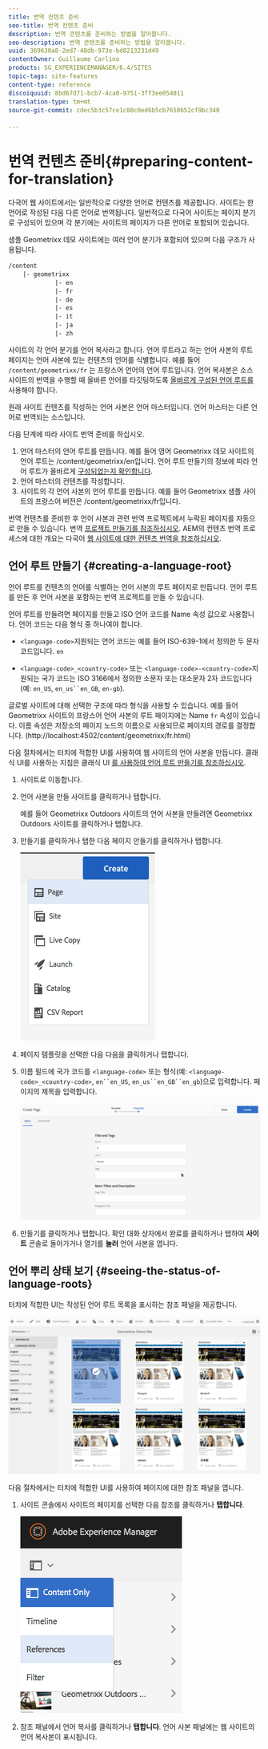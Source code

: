```yaml
---
title: 번역 컨텐츠 준비
seo-title: 번역 컨텐츠 준비
description: 번역 콘텐츠를 준비하는 방법을 알아봅니다.
seo-description: 번역 콘텐츠를 준비하는 방법을 알아봅니다.
uuid: 369630a8-2ed7-48db-973e-bd8213231d49
contentOwner: Guillaume Carlino
products: SG_EXPERIENCEMANAGER/6.4/SITES
topic-tags: site-features
content-type: reference
discoiquuid: 8bd67d71-bcb7-4ca0-9751-3ff3ee054011
translation-type: tm+mt
source-git-commit: cdec5b3c57ce1c80c0ed6b5cb7650b52cf9bc340

---
```



# 번역 컨텐츠 준비{#preparing-content-for-translation}

다국어 웹 사이트에서는 일반적으로 다양한 언어로 컨텐츠를 제공합니다. 사이트는 한 언어로 작성된 다음 다른 언어로 번역됩니다. 일반적으로 다국어 사이트는 페이지 분기로 구성되어 있으며 각 분기에는 사이트의 페이지가 다른 언어로 포함되어 있습니다.

샘플 Geometrixx 데모 사이트에는 여러 언어 분기가 포함되어 있으며 다음 구조가 사용됩니다.

```xml
/content
    |- geometrixx
             |- en
             |- fr
             |- de
             |- es
             |- it
             |- ja
             |- zh
```

사이트의 각 언어 분기를 언어 복사라고 합니다. 언어 루트라고 하는 언어 사본의 루트 페이지는 언어 사본에 있는 컨텐츠의 언어를 식별합니다. 예를 들어 `/content/geometrixx/fr` 는 프랑스어 언어의 언어 루트입니다. 언어 복사본은 소스 사이트의 번역을 수행할 때 올바른 언어를 타깃팅하도록 [올바르게 구성된 언어 루트를](/help/sites-administering/tc-prep.md#creating-a-language-root) 사용해야 합니다.

원래 사이트 컨텐츠를 작성하는 언어 사본은 언어 마스터입니다. 언어 마스터는 다른 언어로 번역되는 소스입니다.

다음 단계에 따라 사이트 번역 준비를 하십시오.

1. 언어 마스터의 언어 루트를 만듭니다. 예를 들어 영어 Geometrixx 데모 사이트의 언어 루트는 /content/geometrixx/en입니다. 언어 루트 만들기의 정보에 따라 언어 루트가 올바르게 [구성되었는지 확인합니다](/help/sites-administering/tc-prep.md#creating-a-language-root).
1. 언어 마스터의 컨텐츠를 작성합니다.
1. 사이트의 각 언어 사본의 언어 루트를 만듭니다. 예를 들어 Geometrixx 샘플 사이트의 프랑스어 버전은 /content/geometrixx/fr입니다.

번역 컨텐츠를 준비한 후 언어 사본과 관련 번역 프로젝트에서 누락된 페이지를 자동으로 만들 수 있습니다. 번역 [프로젝트 만들기를 참조하십시오](/help/sites-administering/tc-manage.md). AEM의 컨텐츠 번역 프로세스에 대한 개요는 다국어 [웹 사이트에 대한 컨텐츠 번역을 참조하십시오](/help/sites-administering/translation.md).

## 언어 루트 만들기 {#creating-a-language-root}

언어 루트를 컨텐츠의 언어를 식별하는 언어 사본의 루트 페이지로 만듭니다. 언어 루트를 만든 후 언어 사본을 포함하는 번역 프로젝트를 만들 수 있습니다.

언어 루트를 만들려면 페이지를 만들고 ISO 언어 코드를 Name 속성 값으로 사용합니다. 언어 코드는 다음 형식 중 하나여야 합니다.

* `<language-code>`지원되는 언어 코드는 예를 들어 ISO-639-1에서 정의한 두 문자 코드입니다. `en`

* `<language-code>_<country-code>` 또는 `<language-code>-<country-code>`지원되는 국가 코드는 ISO 3166에서 정의한 소문자 또는 대소문자 2자 코드입니다(예: `en_US`, `en_us``en_GB`, `en-gb`).

글로벌 사이트에 대해 선택한 구조에 따라 형식을 사용할 수 있습니다.  예를 들어 Geometrixx 사이트의 프랑스어 언어 사본의 루트 페이지에는 Name `fr` 속성이 있습니다. 이름 속성은 저장소의 페이지 노드의 이름으로 사용되므로 페이지의 경로를 결정합니다. (http://localhost:4502/content/geometrixx/fr.html)

다음 절차에서는 터치에 적합한 UI를 사용하여 웹 사이트의 언어 사본을 만듭니다. 클래식 UI를 사용하는 지침은 클래식 UI [를 사용하여 언어 루트 만들기를 참조하십시오](/help/sites-administering/tc-lroot-classic.md).

1. 사이트로 이동합니다.
1. 언어 사본을 만들 사이트를 클릭하거나 탭합니다.

   예를 들어 Geometrixx Outdoors 사이트의 언어 사본을 만들려면 Geometrixx Outdoors 사이트를 클릭하거나 탭합니다.

1. 만들기를 클릭하거나 탭한 다음 페이지 만들기를 클릭하거나 탭합니다.

   ![chlimage_1-21](assets/chlimage_1-21.png)

1. 페이지 템플릿을 선택한 다음 다음을 클릭하거나 탭합니다.
1. 이름 필드에 국가 코드를 `<language-code>` 또는 형식(예: `<language-code>_<country-code>`, `en``en_US`, `en_us``en_GB``en_gb`)으로 입력합니다. 페이지의 제목을 입력합니다.

   ![chlimage_1-22](assets/chlimage_1-22.png)

1. 만들기를 클릭하거나 탭합니다. 확인 대화 상자에서 완료를 클릭하거나 탭하여 **사이트** 콘솔로 돌아가거나 열기를 **눌러** 언어 사본을 엽니다.

## 언어 뿌리 상태 보기 {#seeing-the-status-of-language-roots}

터치에 적합한 UI는 작성된 언어 루트 목록을 표시하는 참조 패널을 제공합니다.

![chlimage_1-23](assets/chlimage_1-23.png)

다음 절차에서는 터치에 적합한 UI를 사용하여 페이지에 대한 참조 패널을 엽니다.

1. 사이트 콘솔에서 사이트의 페이지를 선택한 다음 참조를 클릭하거나 **탭합니다**.

   ![chlimage_1-24](assets/chlimage_1-24.png)

1. 참조 패널에서 언어 복사를 클릭하거나 **탭합니다**. 언어 사본 패널에는 웹 사이트의 언어 복사본이 표시됩니다.

